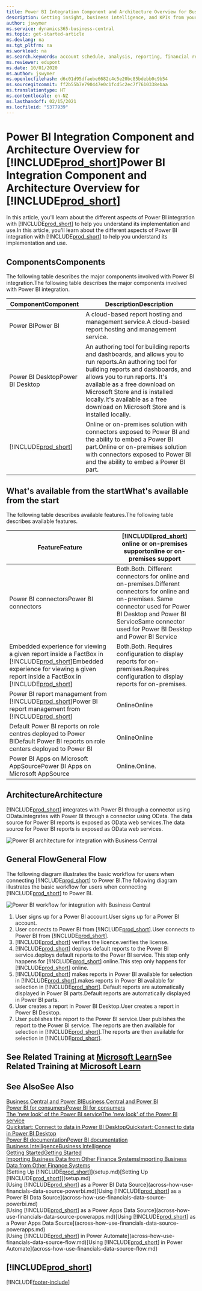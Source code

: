 ```yaml
---
title: Power BI Integration Component and Architecture Overview for Business Central| Microsoft Docs
description: Getting insight, business intelligence, and KPIs from your Business Central data is easy with the Business Central apps for Power BI.
author: jswymer
ms.service: dynamics365-business-central
ms.topic: get-started-article
ms.devlang: na
ms.tgt_pltfrm: na
ms.workload: na
ms.search.keywords: account schedule, analysis, reporting, financial report, business intelligence, KPI
ms.reviewer: edupont
ms.date: 10/01/2020
ms.author: jswymer
ms.openlocfilehash: d6c01d95dfaebe6682c4c5e20bc85bdebb0c9b54
ms.sourcegitcommit: ff2b55b7e790447e0c1fcd5c2ec7f7610338ebaa
ms.translationtype: HT
ms.contentlocale: en-NZ
ms.lasthandoff: 02/15/2021
ms.locfileid: "5377939"
---
```

# <a name="power-bi-integration-component-and-architecture-overview-for-prod_short"></a><span data-ttu-id="06fd1-103">Power BI Integration Component and Architecture Overview for [!INCLUDE[prod_short](includes/prod_short.md)]</span><span class="sxs-lookup"><span data-stu-id="06fd1-103">Power BI Integration Component and Architecture Overview for [!INCLUDE[prod_short](includes/prod_short.md)]</span></span>

<span data-ttu-id="06fd1-104">In this article, you'll learn about the different aspects of Power BI integration with [!INCLUDE[prod_short](includes/prod_short.md)] to help you understand its implementation and use.</span><span class="sxs-lookup"><span data-stu-id="06fd1-104">In this article, you'll learn about the different aspects of Power BI integration with [!INCLUDE[prod_short](includes/prod_short.md)] to help you understand its implementation and use.</span></span>

## <a name="components"></a><span data-ttu-id="06fd1-105">Components</span><span class="sxs-lookup"><span data-stu-id="06fd1-105">Components</span></span>

<span data-ttu-id="06fd1-106">The following table describes the major components involved with Power BI integration.</span><span class="sxs-lookup"><span data-stu-id="06fd1-106">The following table describes the major components involved with Power BI integration.</span></span>

|<span data-ttu-id="06fd1-107">Component</span><span class="sxs-lookup"><span data-stu-id="06fd1-107">Component</span></span>|<span data-ttu-id="06fd1-108">Description</span><span class="sxs-lookup"><span data-stu-id="06fd1-108">Description</span></span>|
|---------|-----------|
|<span data-ttu-id="06fd1-109">Power BI</span><span class="sxs-lookup"><span data-stu-id="06fd1-109">Power BI</span></span>|<span data-ttu-id="06fd1-110">A cloud-based report hosting and management service.</span><span class="sxs-lookup"><span data-stu-id="06fd1-110">A cloud-based report hosting and management service.</span></span>|
|<span data-ttu-id="06fd1-111">Power BI Desktop</span><span class="sxs-lookup"><span data-stu-id="06fd1-111">Power BI Desktop</span></span>|<span data-ttu-id="06fd1-112">An authoring tool for building reports and dashboards, and allows you to run reports.</span><span class="sxs-lookup"><span data-stu-id="06fd1-112">An authoring tool for building reports and dashboards, and allows you to run reports.</span></span> <span data-ttu-id="06fd1-113">It's available as a free download on Microsoft Store and is installed locally.</span><span class="sxs-lookup"><span data-stu-id="06fd1-113">It's available as a free download on Microsoft Store and is installed locally.</span></span>|
|[!INCLUDE[prod_short](includes/prod_short.md)]|<span data-ttu-id="06fd1-114">Online or on-premises solution with connectors exposed to Power BI and the ability to embed a Power BI part.</span><span class="sxs-lookup"><span data-stu-id="06fd1-114">Online or on-premises solution with connectors exposed to Power BI and the ability to embed a Power BI part.</span></span>|

## <a name="whats-available-from-the-start"></a><span data-ttu-id="06fd1-115">What's available from the start</span><span class="sxs-lookup"><span data-stu-id="06fd1-115">What's available from the start</span></span>

<span data-ttu-id="06fd1-116">The following table describes available features.</span><span class="sxs-lookup"><span data-stu-id="06fd1-116">The following table describes available features.</span></span>

|<span data-ttu-id="06fd1-117">Feature</span><span class="sxs-lookup"><span data-stu-id="06fd1-117">Feature</span></span>|[!INCLUDE[prod_short](includes/prod_short.md)] <span data-ttu-id="06fd1-118">online or on-premises support</span><span class="sxs-lookup"><span data-stu-id="06fd1-118">online or on-premises support</span></span>|
|-------|---------------------|
|<span data-ttu-id="06fd1-119">Power BI connectors</span><span class="sxs-lookup"><span data-stu-id="06fd1-119">Power BI connectors</span></span>|<span data-ttu-id="06fd1-120">Both.</span><span class="sxs-lookup"><span data-stu-id="06fd1-120">Both.</span></span> <span data-ttu-id="06fd1-121">Different connectors for online and on-premises.</span><span class="sxs-lookup"><span data-stu-id="06fd1-121">Different connectors for online and on-premises.</span></span> <span data-ttu-id="06fd1-122">Same connector used for Power BI Desktop and Power BI Service</span><span class="sxs-lookup"><span data-stu-id="06fd1-122">Same connector used for Power BI Desktop and Power BI Service</span></span> |
|<span data-ttu-id="06fd1-123">Embedded experience for viewing a given report inside a FactBox in [!INCLUDE[prod_short](includes/prod_short.md)]</span><span class="sxs-lookup"><span data-stu-id="06fd1-123">Embedded experience for viewing a given report inside a FactBox in [!INCLUDE[prod_short](includes/prod_short.md)]</span></span>|<span data-ttu-id="06fd1-124">Both.</span><span class="sxs-lookup"><span data-stu-id="06fd1-124">Both.</span></span> <span data-ttu-id="06fd1-125">Requires configuration to display reports for on-premises.</span><span class="sxs-lookup"><span data-stu-id="06fd1-125">Requires configuration to display reports for on-premises.</span></span>|
|<span data-ttu-id="06fd1-126">Power BI report management from [!INCLUDE[prod_short](includes/prod_short.md)]</span><span class="sxs-lookup"><span data-stu-id="06fd1-126">Power BI report management from [!INCLUDE[prod_short](includes/prod_short.md)]</span></span>|<span data-ttu-id="06fd1-127">Online</span><span class="sxs-lookup"><span data-stu-id="06fd1-127">Online</span></span>|
|<span data-ttu-id="06fd1-128">Default Power BI reports on role centres deployed to Power BI</span><span class="sxs-lookup"><span data-stu-id="06fd1-128">Default Power BI reports on role centers deployed to Power BI</span></span>|<span data-ttu-id="06fd1-129">Online</span><span class="sxs-lookup"><span data-stu-id="06fd1-129">Online</span></span>|
|<span data-ttu-id="06fd1-130">Power BI Apps on Microsoft AppSource</span><span class="sxs-lookup"><span data-stu-id="06fd1-130">Power BI Apps on Microsoft AppSource</span></span>|<span data-ttu-id="06fd1-131">Online.</span><span class="sxs-lookup"><span data-stu-id="06fd1-131">Online.</span></span>|

## <a name="architecture"></a><span data-ttu-id="06fd1-132">Architecture</span><span class="sxs-lookup"><span data-stu-id="06fd1-132">Architecture</span></span>

[!INCLUDE[prod_short](includes/prod_short.md)] <span data-ttu-id="06fd1-133">integrates with Power BI through a connector using OData.</span><span class="sxs-lookup"><span data-stu-id="06fd1-133">integrates with Power BI through a connector using OData.</span></span> <span data-ttu-id="06fd1-134">The data source for Power BI reports is exposed as OData web services.</span><span class="sxs-lookup"><span data-stu-id="06fd1-134">The data source for Power BI reports is exposed as OData web services.</span></span>

![Power BI architecture for integration with Business Central](./media/power-bi-architecture.png)

## <a name="general-flow"></a><span data-ttu-id="06fd1-136">General Flow</span><span class="sxs-lookup"><span data-stu-id="06fd1-136">General Flow</span></span>

<span data-ttu-id="06fd1-137">The following diagram illustrates the basic workflow for users when connecting [!INCLUDE[prod_short](includes/prod_short.md)] to Power BI.</span><span class="sxs-lookup"><span data-stu-id="06fd1-137">The following diagram illustrates the basic workflow for users when connecting [!INCLUDE[prod_short](includes/prod_short.md)] to Power BI.</span></span>

![Power BI workflow  for integration with Business Central](./media/power-bi-flow.png)

1. <span data-ttu-id="06fd1-139">User signs up for a Power BI account.</span><span class="sxs-lookup"><span data-stu-id="06fd1-139">User signs up for a Power BI account.</span></span>
2. <span data-ttu-id="06fd1-140">User connects to Power BI from [!INCLUDE[prod_short](includes/prod_short.md)].</span><span class="sxs-lookup"><span data-stu-id="06fd1-140">User connects to Power BI from [!INCLUDE[prod_short](includes/prod_short.md)].</span></span>
3. [!INCLUDE[prod_short](includes/prod_short.md)] <span data-ttu-id="06fd1-141">verifies the licence.</span><span class="sxs-lookup"><span data-stu-id="06fd1-141">verifies the license.</span></span>
4. [!INCLUDE[prod_short](includes/prod_short.md)] <span data-ttu-id="06fd1-142">deploys default reports to the Power BI service.</span><span class="sxs-lookup"><span data-stu-id="06fd1-142">deploys default reports to the Power BI service.</span></span> <span data-ttu-id="06fd1-143">This step only happens for [!INCLUDE[prod_short](includes/prod_short.md)] online.</span><span class="sxs-lookup"><span data-stu-id="06fd1-143">This step only happens for [!INCLUDE[prod_short](includes/prod_short.md)] online.</span></span>
5. [!INCLUDE[prod_short](includes/prod_short.md)] <span data-ttu-id="06fd1-144">makes reports in Power BI available for selection in [!INCLUDE[prod_short](includes/prod_short.md)].</span><span class="sxs-lookup"><span data-stu-id="06fd1-144">makes reports in Power BI available for selection in [!INCLUDE[prod_short](includes/prod_short.md)].</span></span> <span data-ttu-id="06fd1-145">Default reports are automatically displayed in Power BI parts.</span><span class="sxs-lookup"><span data-stu-id="06fd1-145">Default reports are automatically displayed in Power BI parts.</span></span>
6. <span data-ttu-id="06fd1-146">User creates a report in Power BI Desktop.</span><span class="sxs-lookup"><span data-stu-id="06fd1-146">User creates a report in Power BI Desktop.</span></span>
7. <span data-ttu-id="06fd1-147">User publishes the report to the Power BI service.</span><span class="sxs-lookup"><span data-stu-id="06fd1-147">User publishes the report to the Power BI service.</span></span> <span data-ttu-id="06fd1-148">The reports are then available for selection in [!INCLUDE[prod_short](includes/prod_short.md)].</span><span class="sxs-lookup"><span data-stu-id="06fd1-148">The reports are then available for selection in [!INCLUDE[prod_short](includes/prod_short.md)].</span></span>

## <a name="see-related-training-at-microsoft-learn"></a><span data-ttu-id="06fd1-149">See Related Training at [Microsoft Learn](/learn/modules/configure-powerbi-excel-dynamics-365-business-central/index)</span><span class="sxs-lookup"><span data-stu-id="06fd1-149">See Related Training at [Microsoft Learn](/learn/modules/configure-powerbi-excel-dynamics-365-business-central/index)</span></span>

## <a name="see-also"></a><span data-ttu-id="06fd1-150">See Also</span><span class="sxs-lookup"><span data-stu-id="06fd1-150">See Also</span></span>

[<span data-ttu-id="06fd1-151">Business Central and Power BI</span><span class="sxs-lookup"><span data-stu-id="06fd1-151">Business Central and Power BI</span></span>](admin-powerbi.md)  
[<span data-ttu-id="06fd1-152">Power BI for consumers</span><span class="sxs-lookup"><span data-stu-id="06fd1-152">Power BI for consumers</span></span>](/power-bi/consumer/end-user-consumer)  
[<span data-ttu-id="06fd1-153">The 'new look' of the Power BI service</span><span class="sxs-lookup"><span data-stu-id="06fd1-153">The 'new look' of the Power BI service</span></span>](/power-bi/service-new-look)  
[<span data-ttu-id="06fd1-154">Quickstart: Connect to data in Power BI Desktop</span><span class="sxs-lookup"><span data-stu-id="06fd1-154">Quickstart: Connect to data in Power BI Desktop</span></span>](/power-bi/desktop-quickstart-connect-to-data)  
[<span data-ttu-id="06fd1-155">Power BI documentation</span><span class="sxs-lookup"><span data-stu-id="06fd1-155">Power BI documentation</span></span>](/power-bi/)  
[<span data-ttu-id="06fd1-156">Business Intelligence</span><span class="sxs-lookup"><span data-stu-id="06fd1-156">Business Intelligence</span></span>](bi.md)  
[<span data-ttu-id="06fd1-157">Getting Started</span><span class="sxs-lookup"><span data-stu-id="06fd1-157">Getting Started</span></span>](product-get-started.md)  
[<span data-ttu-id="06fd1-158">Importing Business Data from Other Finance Systems</span><span class="sxs-lookup"><span data-stu-id="06fd1-158">Importing Business Data from Other Finance Systems</span></span>](across-import-data-configuration-packages.md)  
<span data-ttu-id="06fd1-159">[Setting Up [!INCLUDE[prod_short](includes/prod_short.md)]](setup.md)</span><span class="sxs-lookup"><span data-stu-id="06fd1-159">[Setting Up [!INCLUDE[prod_short](includes/prod_short.md)]](setup.md)</span></span>  
<span data-ttu-id="06fd1-160">[Using [!INCLUDE[prod_short](includes/prod_short.md)] as a Power BI Data Source](across-how-use-financials-data-source-powerbi.md)</span><span class="sxs-lookup"><span data-stu-id="06fd1-160">[Using [!INCLUDE[prod_short](includes/prod_short.md)] as a Power BI Data Source](across-how-use-financials-data-source-powerbi.md)</span></span>  
<span data-ttu-id="06fd1-161">[Using [!INCLUDE[prod_short](includes/prod_short.md)] as a Power Apps Data Source](across-how-use-financials-data-source-powerapps.md)</span><span class="sxs-lookup"><span data-stu-id="06fd1-161">[Using [!INCLUDE[prod_short](includes/prod_short.md)] as a Power Apps Data Source](across-how-use-financials-data-source-powerapps.md)</span></span>  
<span data-ttu-id="06fd1-162">[Using [!INCLUDE[prod_short](includes/prod_short.md)] in Power Automate](across-how-use-financials-data-source-flow.md)</span><span class="sxs-lookup"><span data-stu-id="06fd1-162">[Using [!INCLUDE[prod_short](includes/prod_short.md)] in Power Automate](across-how-use-financials-data-source-flow.md)</span></span>  

## [!INCLUDE[prod_short](includes/free_trial_md.md)]  


[!INCLUDE[footer-include](includes/footer-banner.md)]